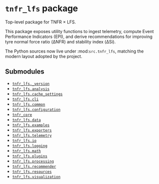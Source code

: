 # `tnfr_lfs` package
Top-level package for TNFR × LFS.

This package exposes utility functions to ingest telemetry, compute
Event Performance Indicators (EPI), and derive recommendations for
improving tyre normal force ratio (ΔNFR) and stability index (ΔSi).

The Python sources now live under :mod:`src.tnfr_lfs`, matching the
modern layout adopted by the project.

## Submodules
- [`tnfr_lfs._version`](_version/index.md)
- [`tnfr_lfs.analysis`](analysis/index.md)
- [`tnfr_lfs.cache_settings`](cache_settings/index.md)
- [`tnfr_lfs.cli`](cli/index.md)
- [`tnfr_lfs.common`](common/index.md)
- [`tnfr_lfs.configuration`](configuration/index.md)
- [`tnfr_core`](core/index.md)
- [`tnfr_lfs.data`](data/index.md)
- [`tnfr_lfs.examples`](examples/index.md)
- [`tnfr_lfs.exporters`](exporters/index.md)
- [`tnfr_lfs.telemetry`](ingestion/index.md)
- [`tnfr_lfs.io`](io/index.md)
- [`tnfr_lfs.logging`](logging/index.md)
- [`tnfr_lfs.math`](math/index.md)
- [`tnfr_lfs.plugins`](plugins/index.md)
- [`tnfr_lfs.processing`](processing/index.md)
- [`tnfr_lfs.recommender`](recommender/index.md)
- [`tnfr_lfs.resources`](resources/index.md)
- [`tnfr_lfs.visualization`](visualization/index.md)

